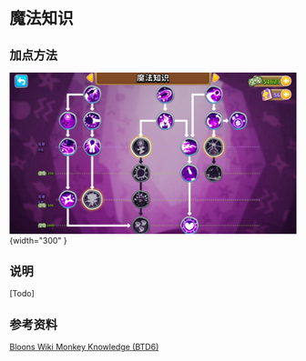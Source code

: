 # 魔法知识
## 加点方法
![魔法知识加点](magic.jpg){width="300" }

## 说明
[Todo]


## 参考资料
[Bloons Wiki Monkey Knowledge (BTD6)](https://bloons.fandom.com/wiki/Monkey_Knowledge_(BTD6))